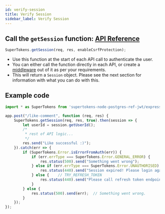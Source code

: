 ```yaml
---
id: verify-session
title: Verify Session
sidebar_label: Verify Session
---
```


## Call the ```getSession``` function: [API Reference](../api-reference#getsessionreq-res-enablecsrfprotection)
```js
SuperTokens.getSession(req, res, enableCsrfProtection);
```
- Use this function at the start of each API call to authenticate the user. 
- You can either call the function directly in each API, or create a [middleware](../../migration/backend#middleware) out of it as per your requirements. 
- This will return a ```Session``` object. Please see the next section for information with what you can do with this.

<div class="divider"></div>

## Example code
```js
import * as SuperTokens from 'supertokens-node-postgres-ref-jwt/express';

app.post("/like-comment", function (req, res) {
    SuperTokens.getSession(req, res, true).then(session => {
        let userId = session.getUserId();
        /*
         * rest of API logic...
         */ 
        res.send("Like successful :)");
    }).catch(err => {
        if (SuperTokens.Error.isErrorFromAuth(err)) {
            if (err.errType === SuperTokens.Error.GENERAL_ERROR) {
                res.status(500).send("Something went wrong");
            } else if (err.errType === SuperTokens.Error.UNAUTHORISED) {
                res.status(440).send("Session expired! Please login again");
            } else {    // TRY_REFRESH_TOKEN
                res.status(440).send("Please call refresh token endpoint");
            }
        } else {
            res.status(500).send(err);  // Something went wrong.
        }
    });
});
```
